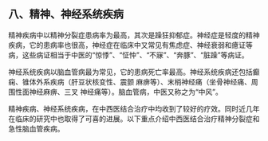 ## 八、精神、神经系统疾病

精神疾病中以精神分裂症患病率为最高，其次是躁狂抑郁症。神经症是轻度的精神疾病，它的患病率也很高，神经症在临床中又常见有焦虑症、神经衰弱和癔证等病，这些病证相当于中医的“惊悸”、“怔忡”、“不寐”、“奔豚”、“脏躁”等病证。

神经系统疾病以脑血管病最为常见，它的患病死亡率最高。神经系统疾病还包括癫痫、锥体外系疾病（肝豆状核变性、震颤 麻痹等）、末梢神经痛（坐骨神经痛、周围性面神经麻痹、三叉  神经痛等）。脑血管病，中医又称之为“中风”。

精神疾病、神经系统疾病，在中西医结合治疗中均收到了较好的疗效。同时近几年在临床的研究中也取得了可喜的进展。以下重点介绍中西医结合治疗精神分裂症和急性脑血管疾病。
